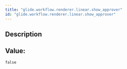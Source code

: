 ```yaml
---
title: "glide.workflow.renderer.linear.show_approver"
id: "glide.workflow.renderer.linear.show_approver"
---
```

## Description



## Value: 
```
false
```